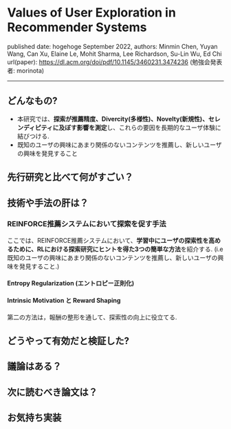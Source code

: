 # Values of User Exploration in Recommender Systems

published date: hogehoge September 2022,
authors: Minmin Chen, Yuyan Wang, Can Xu, Elaine Le, Mohit Sharma, Lee Richardson, Su-Lin Wu, Ed Chi
url(paper): https://dl.acm.org/doi/pdf/10.1145/3460231.3474236
(勉強会発表者: morinota)

---

## どんなもの?

- 本研究では、**探索が推薦精度、Divercity(多様性)、Novelty(新規性)、セレンディピティに及ぼす影響を測定**し、これらの要因を長期的なユーザ体験に結びつける.
- 既知のユーザの興味にあまり関係のないコンテンツを推薦し、新しいユーザの興味を発見すること

## 先行研究と比べて何がすごい？

## 技術や手法の肝は？

### REINFORCE推薦システムにおいて探索を促す手法

ここでは、REINFORCE推薦システムにおいて、**学習中にユーザの探索性を高めるために、RLにおける探索研究にヒントを得た3つの簡単な方法**を紹介する.
(i.e 既知のユーザの興味にあまり関係のないコンテンツを推薦し、新しいユーザの興味を発見すること.)

#### Entropy Regularization (エントロピー正則化)

#### Intrinsic Motivation と Reward Shaping

第二の方法は，報酬の整形を通して、探索性の向上に役立てる.



## どうやって有効だと検証した?

## 議論はある？

## 次に読むべき論文は？

## お気持ち実装

